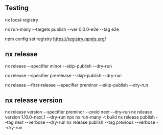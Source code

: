 ## Testing

nx local-registry

nx run-many --targets publish --ver 0.0.0-e2e --tag e2e

npm config set registry https://registry.npmjs.org/

## nx release

nx release --specifier minor --skip-publish --dry-run

nx release --specifier prerelease --skip-publish --dry-run

nx release --first-release --specifier preminor --skip-publish --dry-run

## nx release version

nx release version --specifier preminor --preid next --dry-run
nx release version 1.10.0-next.1 --dry-run
npx nx run-many -t build
nx release publish --tag next --verbose --dry-run
nx release publish --tag previous --verbose --dry-run
